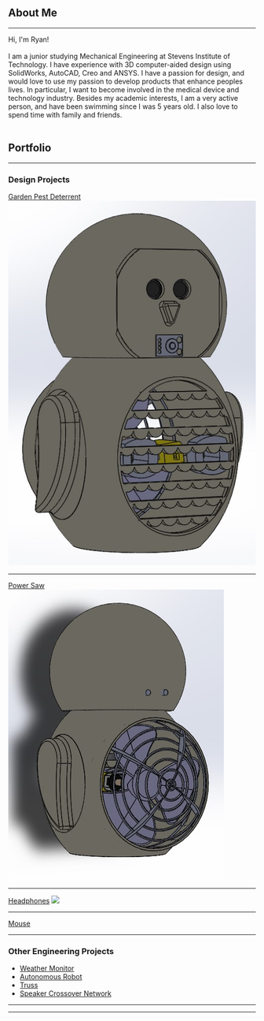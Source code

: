 ## About Me
---
 Hi, I'm Ryan! <br><br>
 I am a junior studying Mechanical Engineering at Stevens Institute of Technology. I have experience with 3D computer-aided design using SolidWorks, AutoCAD, Creo and ANSYS. I have a passion for design, and would love to use my passion to develop products that enhance peoples lives. In particular, I want to become involved in the medical device and technology industry. Besides my academic interests, I am a very active person, and have been swimming since I was 5 years old. I also love to spend time with family and friends.
 <br><br>

## Portfolio

---

### Design Projects 

[Garden Pest Deterrent](/sample_page)
<img src="images/Owl Project.jpg?raw=true"/>

---
[Power Saw](/pdf/sample_presentation.pdf)
<img src="images/owl back.jpg?raw=true"/>

---
[Headphones](http://example.com/)
<img src="images/Owl Head Turns 360deg.MOV?raw=true"/>

---
[Mouse](http://example.com/)

---
### Other Engineering Projects

- [Weather Monitor](http://example.com/)
- [Autonomous Robot](http://example.com/)
- [Truss](http://example.com/)
- [Speaker Crossover Network](http://example.com/)

---




---
